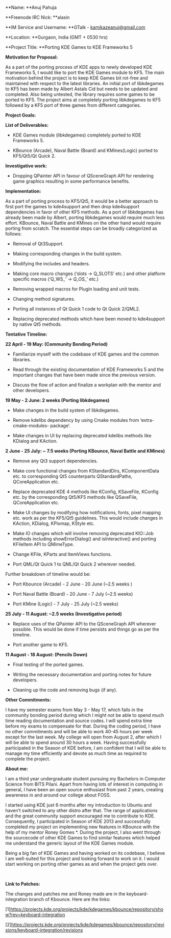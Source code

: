 **Name: **Anuj Pahuja

**Freenode IRC Nick: **alasin

**﻿IM Service and Username: **﻿GTalk - kamikazeanuj@gmail.com

**Location: **Gurgaon, India (GMT + 0530 hrs)

**﻿Project Title: **Porting KDE Games to KDE Frameworks 5

**Motivation for Proposal:**

As a part of the porting process of KDE apps to newly developed KDE Frameworks 5, I would like to port the KDE Games module to KF5. The main motivation behind the project is to keep KDE Games bit rot-free and maintained with respect to the latest libraries. An initial port of libkdegames to KF5 has been made by Albert Astals Cid but needs to be updated and completed. Also being untested, the library requires some games to be ported to KF5. The project aims at completely porting libkdegames to KF5 followed by a KF5 port of three games from different categories.

**Project Goals:**

**List of Deliverables:**

* KDE Games module (libkdegames) completely ported to KDE Frameworks 5.

* KBounce (Arcade), Naval Battle (Board) and KMines(Logic) ported to KF5/Qt5/Qt Quick 2.

   

**Investigative work:**

* Dropping QPainter API in favour of QSceneGraph API for rendering game graphics resulting in some performance benefits.

**Implementation:**

As a part of porting process to KF5/Qt5, it would be a better approach to first port the games to kde4support and then drop kde4support dependencies in favor of other KF5 methods. As a port of libkdegames has already been made by Albert, porting libkdegames would require much less effort. KBounce, Naval Battle and KMines on the other hand would require porting from scratch. The essential steps can be broadly categorized as follows:

* Removal of Qt3Support.

* Making corresponding changes in the build system.

* Modifying the includes and headers.

* Making core macro changes (‘slots -> Q_SLOTS’ etc.) and other platform specific macros (‘Q_WS_*’ -> Q_OS_*’ etc.)

* Removing wrapped macros for Plugin loading and unit tests.

* Changing method signatures.

* Porting all instances of Qt Quick 1 code to Qt Quick 2/QML2.

* Replacing deprecated methods which have been moved to kde4support by native Qt5 methods.

**Tentative Timeline:**

**22 April - 19 May:  (Community Bonding Period)**

* Familiarize myself with the codebase of KDE games and the common libraries.

* Read through the existing documentation of KDE Frameworks 5 and the important changes that have been made since the previous version.

* Discuss the flow of action and finalize a workplan with the mentor and other developers.

**19 May - 2 June: 2 weeks (Porting libkdegames)**

* Make changes in the build system of libkdegames.

* Remove kdelibs dependency by using Cmake modules from ‘extra-cmake-modules- package’.

* Make changes in UI by replacing deprecated kdelibs methods like KDialog and KAction.

**2 June - 25 July:  ~ 7.5 weeks (Porting KBounce,  Naval Battle and KMines)**

* Remove any Qt3 support dependencies.

* Make core functional changes from KStandardDirs, KComponentData etc. to corresponding Qt5 counterparts QStandardPaths, QCoreApplication etc.

* Replace deprecated KDE 4 methods like KConfig, KSaveFile, KConfig etc. by the corresponding Qt5/KF5 methods like QSaveFile, QCoreApplication etc.

* Make UI changes  by modifying how notifications, fonts, pixel mapping etc. work as per the KF5/Qt5 guidelines. This would include changes in KAction, KDialog, KPixmap, KStyle etc.

* Make IO changes which will involve removing deprecated KIO::Job methods including showErrorDialog() and isInteractive() and porting KFileItem API to QMimeType.

* Change KFile, KParts and ItemViews functions.

* Port QML/Qt Quick 1 to QML/Qt Quick 2 wherever needed.

 

Further breakdown of timeline would be:

* Port Kbounce (Arcade) - 2 June - 20 June (~2.5 weeks )

* Port Naval Battle (Board) - 20 June - 7 July (~2.5 weeks)

* Port KMine (Logic) - 7 July - 25 July (~2.5 weeks)

**25 July - 11 August:  ~2.5 weeks (Investigative period)**

* Replace uses of the QPainter API to the QSceneGraph API wherever possible. This would be done if time persists and things go as per the timeline.

* Port another game to KF5.

**11 August - 18 August: (Pencils Down)**

* Final testing of the ported games.

* Writing the necessary documentation and porting notes for future developers.

* Cleaning up the code and removing bugs (if any).

**Other Commitments:**

I have my semester exams from May 3 - May 17, which falls in the community bonding period during which I might not be able to spend much time reading documentation and source codes. I will spend extra time before my exams to compensate for that. During the coding period, I have no other commitments and will be able to work 40-45 hours per week except for the last week. My college will open from August 2, after which I will be able to spend around 30 hours a week. Having successfully participated in the Season of KDE before, I am confident that I will be able to manage my time efficiently and devote as much time as required to complete the project.

**About me:**

I am a third year undergraduate student pursuing my Bachelors in Computer Science from BITS Pilani. Apart from having lots of interest in computing in general, I have been an open source enthusiast from past 2 years, creating awareness in and around our college about FOSS.

I started using KDE just 6 months after my introduction to Ubuntu and haven’t switched to any other distro after that. The range of applications and the great community support encouraged me to contribute to KDE. Consequently, I participated in Season of KDE 2013 and successfully completed my project on implementing new features in KBounce with the help of my mentor Roney Gomes *. During the project, I also went through the sourcecode of other KDE Games to find similar features which helped me understand the generic layout of the KDE Games module.

Being a big fan of KDE Games and having worked on its codebase, I believe I am well-suited for this project and looking forward to work on it. I would start working on porting other games as and when the project gets over.

﻿

**Link to Patches:**

The changes and patches me and Roney made are in the keyboard-integration branch of Kbounce. Here are the links:

[1]https://projects.kde.org/projects/kde/kdegames/kbounce/repository/show?rev=keyboard-integration

[2]https://projects.kde.org/projects/kde/kdegames/kbounce/repository/revisions/keyboard-integration/revisions

